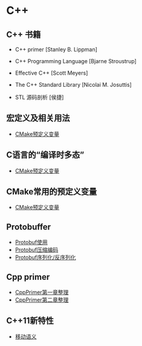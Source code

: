 # C++

## C++ 书籍
* C++ primer [Stanley B. Lippman]

* C++ Programming Language [Bjarne Stroustrup]

* Effective C++ [Scott Meyers]

* The C++ Standard Library [Nicolai M. Josuttis]

* STL 源码剖析 [侯捷]

## 宏定义及相关用法
- [CMake预定义变量](https://github.com/believeszw/CS-Notes/blob/master/notes/语言/C++/宏定义及相关用法.md)

## C语言的“编译时多态”
- [CMake预定义变量](https://github.com/believeszw/CS-Notes/blob/master/notes/语言/C++/C语言的“编译时多态”.md)

## CMake常用的预定义变量
- [CMake预定义变量](https://github.com/believeszw/CS-Notes/blob/master/notes/语言/C++/CMake预定义变量.md)

## Protobuffer
- [Protobuf使用](https://github.com/believeszw/CS-Notes/blob/master/notes/语言/C++/Protobuf使用.md)
- [Protobuf压缩编码](https://github.com/believeszw/CS-Notes/blob/master/notes/语言/C++/ProtocolBuffersEncode.md)
- [Protobuf序列化/反序列化](https://github.com/believeszw/CS-Notes/blob/master/notes/语言/C++/ProtocolBuffersDecode.md)

## Cpp primer
- [CppPrimer第一章整理](https://github.com/believeszw/CS-Notes/blob/master/notes/语言/C++/CppPrimer第一章整理.md)
- [CppPrimer第二章整理](https://github.com/believeszw/CS-Notes/blob/master/notes/语言/C++/CppPrimer第二章整理.md)

## C++11新特性
- [移动语义](https://github.com/believeszw/CS-Notes/blob/master/notes/语言/C++/移动语义.md)

